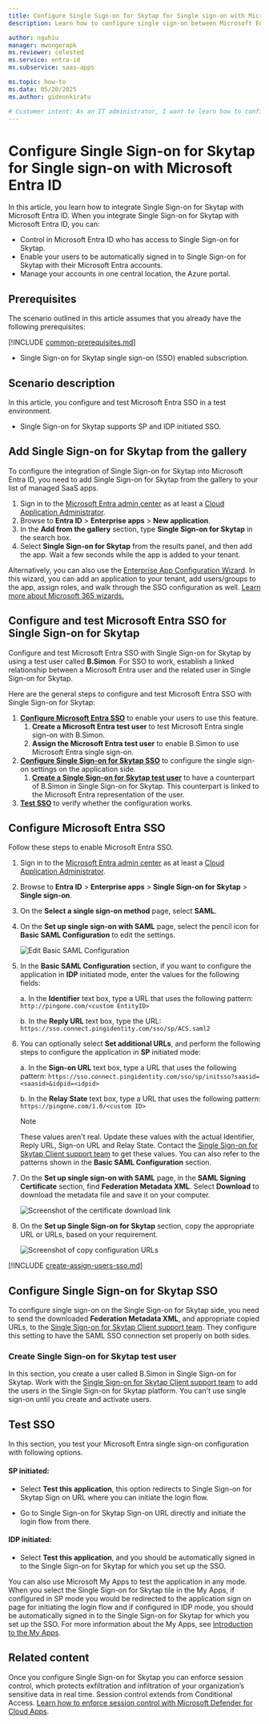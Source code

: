 ```yaml
---
title: Configure Single Sign-on for Skytap for Single sign-on with Microsoft Entra ID
description: Learn how to configure single sign-on between Microsoft Entra ID and Single Sign-on for Skytap.

author: nguhiu
manager: mwongerapk
ms.reviewer: celested
ms.service: entra-id
ms.subservice: saas-apps

ms.topic: how-to
ms.date: 05/20/2025
ms.author: gideonkiratu

# Customer intent: As an IT administrator, I want to learn how to configure single sign-on between Microsoft Entra ID and Single Sign-on for Skytap so that I can control who has access to Single Sign-on for Skytap, enable automatic sign-in with Microsoft Entra accounts, and manage my accounts in one central location.
---
```


# Configure Single Sign-on for Skytap for Single sign-on with Microsoft Entra ID

In this article,  you learn how to integrate Single Sign-on for Skytap with Microsoft Entra ID. When you integrate Single Sign-on for Skytap with Microsoft Entra ID, you can:

* Control in Microsoft Entra ID who has access to Single Sign-on for Skytap.
* Enable your users to be automatically signed in to Single Sign-on for Skytap with their Microsoft Entra accounts.
* Manage your accounts in one central location, the Azure portal.

## Prerequisites
The scenario outlined in this article assumes that you already have the following prerequisites:

[!INCLUDE [common-prerequisites.md](~/identity/saas-apps/includes/common-prerequisites.md)]
* Single Sign-on for Skytap single sign-on (SSO) enabled subscription.

## Scenario description

In this article,  you configure and test Microsoft Entra SSO in a test environment.

* Single Sign-on for Skytap supports SP and IDP initiated SSO.

## Add Single Sign-on for Skytap from the gallery

To configure the integration of Single Sign-on for Skytap into Microsoft Entra ID, you need to add Single Sign-on for Skytap from the gallery to your list of managed SaaS apps.

1. Sign in to the [Microsoft Entra admin center](https://entra.microsoft.com) as at least a [Cloud Application Administrator](~/identity/role-based-access-control/permissions-reference.md#cloud-application-administrator).
1. Browse to **Entra ID** > **Enterprise apps** > **New application**.
1. In the **Add from the gallery** section, type **Single Sign-on for Skytap** in the search box.
1. Select **Single Sign-on for Skytap** from the results panel, and then add the app. Wait a few seconds while the app is added to your tenant.

 Alternatively, you can also use the [Enterprise App Configuration Wizard](https://portal.office.com/AdminPortal/home?Q=Docs#/azureadappintegration). In this wizard, you can add an application to your tenant, add users/groups to the app, assign roles, and walk through the SSO configuration as well. [Learn more about Microsoft 365 wizards.](/microsoft-365/admin/misc/azure-ad-setup-guides)

<a name='configure-and-test-azure-ad-sso-for-single-sign-on-for-skytap'></a>

## Configure and test Microsoft Entra SSO for Single Sign-on for Skytap

Configure and test Microsoft Entra SSO with Single Sign-on for Skytap by using a test user called **B.Simon**. For SSO to work, establish a linked relationship between a Microsoft Entra user and the related user in Single Sign-on for Skytap.

Here are the general steps to configure and test Microsoft Entra SSO with Single Sign-on for Skytap:

1. **[Configure Microsoft Entra SSO](#configure-azure-ad-sso)** to enable your users to use this feature.
    1. **Create a Microsoft Entra test user** to test Microsoft Entra single sign-on with B.Simon.
    1. **Assign the Microsoft Entra test user** to enable B.Simon to use Microsoft Entra single sign-on.
1. **[Configure Single Sign-on for Skytap SSO](#configure-single-sign-on-for-skytap-sso)** to configure the single sign-on settings on the application side.
    1. **[Create a Single Sign-on for Skytap test user](#create-single-sign-on-for-skytap-test-user)** to have a counterpart of B.Simon in Single Sign-on for Skytap. This counterpart is linked to the Microsoft Entra representation of the user.
1. **[Test SSO](#test-sso)** to verify whether the configuration works.

<a name='configure-azure-ad-sso'></a>

## Configure Microsoft Entra SSO

Follow these steps to enable Microsoft Entra SSO.

1. Sign in to the [Microsoft Entra admin center](https://entra.microsoft.com) as at least a [Cloud Application Administrator](~/identity/role-based-access-control/permissions-reference.md#cloud-application-administrator).
1. Browse to **Entra ID** > **Enterprise apps** > **Single Sign-on for Skytap** > **Single sign-on**.
1. On the **Select a single sign-on method** page, select **SAML**.
1. On the **Set up single sign-on with SAML** page, select the pencil icon for **Basic SAML Configuration** to edit the settings.

   ![Edit Basic SAML Configuration](common/edit-urls.png)
   
1. In the **Basic SAML Configuration** section, if you want to configure the application in **IDP** initiated mode, enter the values for the following fields:

    a. In the **Identifier** text box, type a URL that uses the following pattern:
    `http://pingone.com/<custom EntityID>`

    b. In the **Reply URL** text box, type the URL:
    `https://sso.connect.pingidentity.com/sso/sp/ACS.saml2`

1. You can optionally select **Set additional URLs**, and perform the following steps to configure the application in **SP** initiated mode:

    a. In the **Sign-on URL** text box, type a URL that uses the following pattern:
    `https://sso.connect.pingidentity.com/sso/sp/initsso?saasid=<saasid>&idpid=<idpid>`

    
    b. In the **Relay State** text box, type a URL that uses the following pattern:
    `https://pingone.com/1.0/<custom ID>`

    > [!NOTE]
    > These values aren't real. Update these values with the actual Identifier, Reply URL, Sign-on URL and Relay State. Contact the [Single Sign-on for Skytap Client support team](mailto:support@skytap.com) to get these values. You can also refer to the patterns shown in the **Basic SAML Configuration** section.

1. On the **Set up single sign-on with SAML** page, in the **SAML Signing Certificate** section, find **Federation Metadata XML**. Select **Download** to download the metadata file and save it on your computer.

	![Screenshot of the certificate download link](common/metadataxml.png)

1. On the **Set up Single Sign-on for Skytap** section, copy the appropriate URL or URLs, based on your requirement.

	![Screenshot of copy configuration URLs](common/copy-configuration-urls.png)

<a name='create-an-azure-ad-test-user'></a>

[!INCLUDE [create-assign-users-sso.md](~/identity/saas-apps/includes/create-assign-users-sso.md)]

## Configure Single Sign-on for Skytap SSO

To configure single sign-on on the Single Sign-on for Skytap side, you need to send the downloaded **Federation Metadata XML**, and appropriate copied URLs, to the [Single Sign-on for Skytap Client support team](mailto:support@skytap.com). They configure this setting to have the SAML SSO connection set properly on both sides.

### Create Single Sign-on for Skytap test user

In this section, you create a user called B.Simon in Single Sign-on for Skytap. Work with the [Single Sign-on for Skytap Client support team](mailto:support@skytap.com) to add the users in the Single Sign-on for Skytap platform. You can't use single sign-on until you create and activate users.

## Test SSO 

In this section, you test your Microsoft Entra single sign-on configuration with following options. 

#### SP initiated:

* Select **Test this application**, this option redirects to Single Sign-on for Skytap Sign on URL where you can initiate the login flow.  

* Go to Single Sign-on for Skytap Sign-on URL directly and initiate the login flow from there.

#### IDP initiated:

* Select **Test this application**, and you should be automatically signed in to the Single Sign-on for Skytap for which you set up the SSO. 

You can also use Microsoft My Apps to test the application in any mode. When you select the Single Sign-on for Skytap tile in the My Apps, if configured in SP mode you would be redirected to the application sign on page for initiating the login flow and if configured in IDP mode, you should be automatically signed in to the Single Sign-on for Skytap for which you set up the SSO. For more information about the My Apps, see [Introduction to the My Apps](https://support.microsoft.com/account-billing/sign-in-and-start-apps-from-the-my-apps-portal-2f3b1bae-0e5a-4a86-a33e-876fbd2a4510).

## Related content

Once you configure Single Sign-on for Skytap you can enforce session control, which protects exfiltration and infiltration of your organization’s sensitive data in real time. Session control extends from Conditional Access. [Learn how to enforce session control with Microsoft Defender for Cloud Apps](/cloud-app-security/proxy-deployment-aad).
